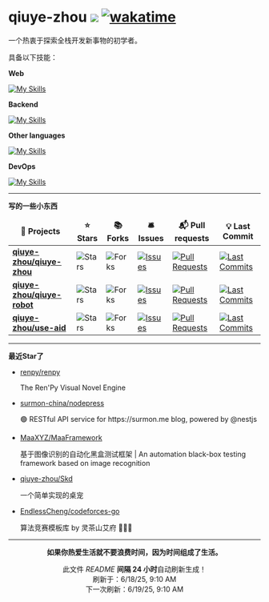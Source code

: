 # qiuye-zhou ![](https://visitor-badge.laobi.icu/badge?page_id=qiuye-zhou.readme) [![wakatime](https://wakatime.com/badge/user/9213dc96-df0d-4e66-b0bb-50f9e04e988c.svg)](https://wakatime.com/@9213dc96-df0d-4e66-b0bb-50f9e04e988c)

一个热衷于探索全栈开发新事物的初学者。

具备以下技能：

**Web**

[![My Skills](https://skillicons.dev/icons?i=html,css,js,ts,vue,react,tailwind,windicss,sass,vite,nextjs,nuxtjs,jest,rollupjs&perline=10)](https://skillicons.dev)

**Backend**

[![My Skills](https://skillicons.dev/icons?i=nestjs,express,nodejs,mysql,mongodb,redis&perline=10)](https://skillicons.dev)

**Other languages**

[![My Skills](https://skillicons.dev/icons?i=cpp,c&perline=10)](https://skillicons.dev)

**DevOps**

[![My Skills](https://skillicons.dev/icons?i=github,vscode,visualstudio,git,stackoverflow,githubactions&perline=10)](https://skillicons.dev)

------------

**写的一些小东西**

<table><thead align=center><tr border: none;><td><b>🎁 Projects</b></td><td><b>⭐ Stars</b></td><td><b>📚 Forks</b></td><td><b>🛎 Issues</b></td><td><b>📬 Pull requests</b></td><td><b>💡 Last Commit</b></td></tr></thead><tbody><tr><td><a href=https://github.com/qiuye-zhou/qiuye-zhou><b>qiuye-zhou/qiuye-zhou</b></a></td><td><img alt=Stars src="https://img.shields.io/github/stars/qiuye-zhou/qiuye-zhou?style=flat-square&labelColor=343b41"></td><td><img alt=Forks src="https://img.shields.io/github/forks/qiuye-zhou/qiuye-zhou?style=flat-square&labelColor=343b41"></td><td><a href=https://github.com/qiuye-zhou/qiuye-zhou/issues target=_blank><img alt=Issues src="https://img.shields.io/github/issues/qiuye-zhou/qiuye-zhou?style=flat-square&labelColor=343b41"></a></td><td><a href=https://github.com/qiuye-zhou/qiuye-zhou/pulls target=_blank><img alt="Pull Requests"src="https://img.shields.io/github/issues-pr/qiuye-zhou/qiuye-zhou?style=flat-square&labelColor=343b41"></a></td><td><a href=https://github.com/qiuye-zhou/qiuye-zhou/commits target=_blank><img alt="Last Commits"src="https://img.shields.io/github/last-commit/qiuye-zhou/qiuye-zhou?style=flat-square&labelColor=343b41"></a></td></tr><tr><td><a href=https://github.com/qiuye-zhou/qiuye-robot><b>qiuye-zhou/qiuye-robot</b></a></td><td><img alt=Stars src="https://img.shields.io/github/stars/qiuye-zhou/qiuye-robot?style=flat-square&labelColor=343b41"></td><td><img alt=Forks src="https://img.shields.io/github/forks/qiuye-zhou/qiuye-robot?style=flat-square&labelColor=343b41"></td><td><a href=https://github.com/qiuye-zhou/qiuye-robot/issues target=_blank><img alt=Issues src="https://img.shields.io/github/issues/qiuye-zhou/qiuye-robot?style=flat-square&labelColor=343b41"></a></td><td><a href=https://github.com/qiuye-zhou/qiuye-robot/pulls target=_blank><img alt="Pull Requests"src="https://img.shields.io/github/issues-pr/qiuye-zhou/qiuye-robot?style=flat-square&labelColor=343b41"></a></td><td><a href=https://github.com/qiuye-zhou/qiuye-robot/commits target=_blank><img alt="Last Commits"src="https://img.shields.io/github/last-commit/qiuye-zhou/qiuye-robot?style=flat-square&labelColor=343b41"></a></td></tr><tr><td><a href=https://github.com/qiuye-zhou/use-aid><b>qiuye-zhou/use-aid</b></a></td><td><img alt=Stars src="https://img.shields.io/github/stars/qiuye-zhou/use-aid?style=flat-square&labelColor=343b41"></td><td><img alt=Forks src="https://img.shields.io/github/forks/qiuye-zhou/use-aid?style=flat-square&labelColor=343b41"></td><td><a href=https://github.com/qiuye-zhou/use-aid/issues target=_blank><img alt=Issues src="https://img.shields.io/github/issues/qiuye-zhou/use-aid?style=flat-square&labelColor=343b41"></a></td><td><a href=https://github.com/qiuye-zhou/use-aid/pulls target=_blank><img alt="Pull Requests"src="https://img.shields.io/github/issues-pr/qiuye-zhou/use-aid?style=flat-square&labelColor=343b41"></a></td><td><a href=https://github.com/qiuye-zhou/use-aid/commits target=_blank><img alt="Last Commits"src="https://img.shields.io/github/last-commit/qiuye-zhou/use-aid?style=flat-square&labelColor=343b41"></a></td></tr></tbody></table>

------------

**最近Star了**

<ul><li><a href=https://github.com/renpy/renpy>renpy/renpy</a><p>The Ren'Py Visual Novel Engine</p></li><li><a href=https://github.com/surmon-china/nodepress>surmon-china/nodepress</a><p>🟢 RESTful API service for https://surmon.me blog, powered by @nestjs</p></li><li><a href=https://github.com/MaaXYZ/MaaFramework>MaaXYZ/MaaFramework</a><p>基于图像识别的自动化黑盒测试框架 | An automation black-box testing framework based on image recognition</p></li><li><a href=https://github.com/qiuye-zhou/Skd>qiuye-zhou/Skd</a><p>一个简单实现的桌宠</p></li><li><a href=https://github.com/EndlessCheng/codeforces-go>EndlessCheng/codeforces-go</a><p>算法竞赛模板库 by 灵茶山艾府 💭💡🎈</p></li></ul>

------------

<p align=center><strong>如果你热爱生活就不要浪费时间，因为时间组成了生活。</strong></p>
<p align=center>此文件 <i>README</i> <b>间隔 24 小时</b>自动刷新生成！<br>刷新于：6/18/25, 9:10 AM<br>下一次刷新：6/19/25, 9:10 AM</p>
